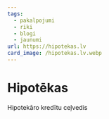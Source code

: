```yaml
---
tags:
  - pakalpojumi
  - riki
  - blogi
  - jaunumi
url: https://hipotekas.lv
card_image: /hipotekas.lv.webp
---
```


# Hipotēkas

Hipotekāro kredītu ceļvedis
